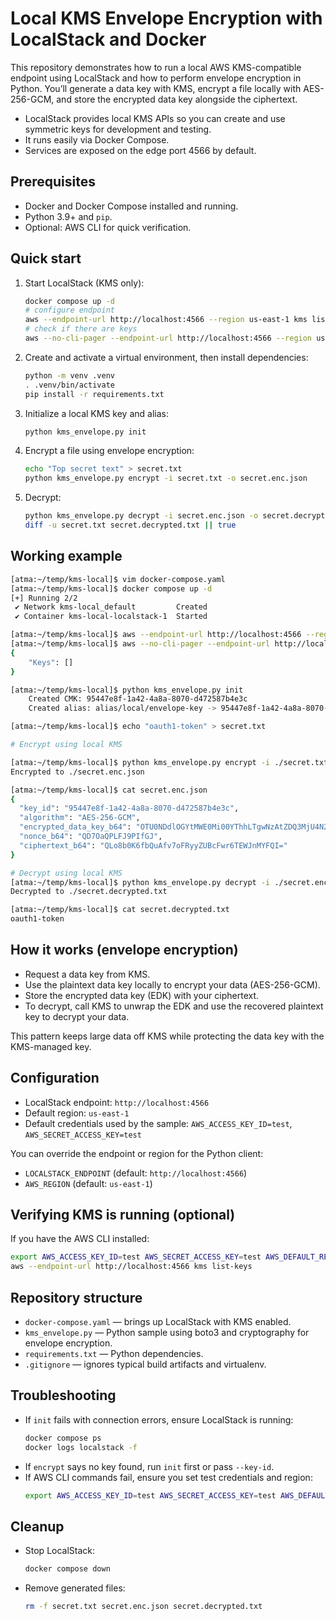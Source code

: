 # Local KMS Envelope Encryption with LocalStack and Docker

This repository demonstrates how to run a local AWS KMS-compatible endpoint using LocalStack and how to perform envelope encryption in Python.
You’ll generate a data key with KMS, encrypt a file locally with AES-256-GCM, and store the encrypted data key alongside the ciphertext.

- LocalStack provides local KMS APIs so you can create and use symmetric keys for development and testing.
- It runs easily via Docker Compose.
- Services are exposed on the edge port 4566 by default.

## Prerequisites

- Docker and Docker Compose installed and running.
- Python 3.9+ and `pip`.
- Optional: AWS CLI for quick verification.

## Quick start

1. Start LocalStack (KMS only):

   ```bash
   docker compose up -d
   # configure endpoint
   aws --endpoint-url http://localhost:4566 --region us-east-1 kms list-keys
   # check if there are keys
   aws --no-cli-pager --endpoint-url http://localhost:4566 --region us-east-1 kms list-keys
   ```

2. Create and activate a virtual environment, then install dependencies:

   ```bash
   python -m venv .venv
   . .venv/bin/activate
   pip install -r requirements.txt
   ```

3. Initialize a local KMS key and alias:

   ```bash
   python kms_envelope.py init
   ```

4. Encrypt a file using envelope encryption:

   ```bash
   echo "Top secret text" > secret.txt
   python kms_envelope.py encrypt -i secret.txt -o secret.enc.json
   ```

5. Decrypt:
   ```bash
   python kms_envelope.py decrypt -i secret.enc.json -o secret.decrypted.txt
   diff -u secret.txt secret.decrypted.txt || true
   ```

## Working example

```bash
[atma:~/temp/kms-local]$ vim docker-compose.yaml
[atma:~/temp/kms-local]$ docker compose up -d
[+] Running 2/2
 ✔ Network kms-local_default         Created                                                                                                           0.0s
 ✔ Container kms-local-localstack-1  Started                                                                                                           0.2s

[atma:~/temp/kms-local]$ aws --endpoint-url http://localhost:4566 --region us-east-1 kms list-keys
[atma:~/temp/kms-local]$ aws --no-cli-pager --endpoint-url http://localhost:4566 --region us-east-1 kms list-keys
{
    "Keys": []
}

[atma:~/temp/kms-local]$ python kms_envelope.py init
    Created CMK: 95447e8f-1a42-4a8a-8070-d472587b4e3c
    Created alias: alias/local/envelope-key -> 95447e8f-1a42-4a8a-8070-d472587b4e3c

[atma:~/temp/kms-local]$ echo "oauth1-token" > secret.txt

# Encrypt using local KMS

[atma:~/temp/kms-local]$ python kms_envelope.py encrypt -i ./secret.txt -o ./secret.enc.json
Encrypted to ./secret.enc.json

[atma:~/temp/kms-local]$ cat secret.enc.json
{
  "key_id": "95447e8f-1a42-4a8a-8070-d472587b4e3c",
  "algorithm": "AES-256-GCM",
  "encrypted_data_key_b64": "OTU0NDdlOGYtMWE0Mi00YThhLTgwNzAtZDQ3MjU4N2I0ZTNjOIvf+vBRqGDdAbQn5u46EeWH3LLhv3YQf0EIifEvkqpv/NyXlChoVicmnOYNNIHk+GH3+UmGXRFnUMVG3tX09vyr2syU+0bTHqj+Uxe2yrI=",
  "nonce_b64": "QD7OaQPLFJ9PIfGJ",
  "ciphertext_b64": "QLo8b0K6fbQuAfv7oFRyyZUBcFwr6TEWJnMYFQI="
}

# Decrypt using local KMS
[atma:~/temp/kms-local]$ python kms_envelope.py decrypt -i ./secret.enc.json -o ./secret.decrypted.txt
Decrypted to ./secret.decrypted.txt

[atma:~/temp/kms-local]$ cat secret.decrypted.txt
oauth1-token
```

## How it works (envelope encryption)

- Request a data key from KMS.
- Use the plaintext data key locally to encrypt your data (AES-256-GCM).
- Store the encrypted data key (EDK) with your ciphertext.
- To decrypt, call KMS to unwrap the EDK and use the recovered plaintext key to decrypt your data.

This pattern keeps large data off KMS while protecting the data key with the KMS-managed key.

## Configuration

- LocalStack endpoint: `http://localhost:4566`
- Default region: `us-east-1`
- Default credentials used by the sample: `AWS_ACCESS_KEY_ID=test`, `AWS_SECRET_ACCESS_KEY=test`

You can override the endpoint or region for the Python client:

- `LOCALSTACK_ENDPOINT` (default: `http://localhost:4566`)
- `AWS_REGION` (default: `us-east-1`)

## Verifying KMS is running (optional)

If you have the AWS CLI installed:

```bash
export AWS_ACCESS_KEY_ID=test AWS_SECRET_ACCESS_KEY=test AWS_DEFAULT_REGION=us-east-1
aws --endpoint-url http://localhost:4566 kms list-keys
```

## Repository structure

- `docker-compose.yaml` — brings up LocalStack with KMS enabled.
- `kms_envelope.py` — Python sample using boto3 and cryptography for envelope encryption.
- `requirements.txt` — Python dependencies.
- `.gitignore` — ignores typical build artifacts and virtualenv.

## Troubleshooting

- If `init` fails with connection errors, ensure LocalStack is running:
  ```bash
  docker compose ps
  docker logs localstack -f
  ```
- If `encrypt` says no key found, run `init` first or pass `--key-id`.
- If AWS CLI commands fail, ensure you set test credentials and region:
  ```bash
  export AWS_ACCESS_KEY_ID=test AWS_SECRET_ACCESS_KEY=test AWS_DEFAULT_REGION=us-east-1
  ```

## Cleanup

- Stop LocalStack:
  ```bash
  docker compose down
  ```
- Remove generated files:
  ```bash
  rm -f secret.txt secret.enc.json secret.decrypted.txt
  ```
